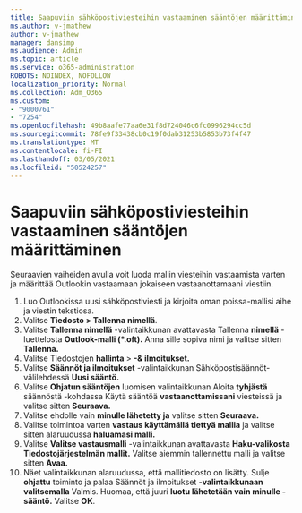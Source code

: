 ```yaml
---
title: Saapuviin sähköpostiviesteihin vastaaminen sääntöjen määrittäminen
ms.author: v-jmathew
author: v-jmathew
manager: dansimp
ms.audience: Admin
ms.topic: article
ms.service: o365-administration
ROBOTS: NOINDEX, NOFOLLOW
localization_priority: Normal
ms.collection: Adm_O365
ms.custom:
- "9000761"
- "7254"
ms.openlocfilehash: 49b8aafe77aa6e31f8d724046c6fc0996294cc5d
ms.sourcegitcommit: 78fe9f33438cb0c19f0dab31253b5853b73f4f47
ms.translationtype: MT
ms.contentlocale: fi-FI
ms.lasthandoff: 03/05/2021
ms.locfileid: "50524257"
---
```

# <a name="set-up-rules-to-reply-to-incoming-emails"></a>Saapuviin sähköpostiviesteihin vastaaminen sääntöjen määrittäminen

Seuraavien vaiheiden avulla voit luoda mallin viesteihin vastaamista varten ja määrittää Outlookin vastaamaan jokaiseen vastaanottamaani viestiin.

1. Luo Outlookissa uusi sähköpostiviesti ja kirjoita oman poissa-mallisi aihe ja viestin tekstiosa.
2. Valitse **Tiedosto > Tallenna nimellä**.
3. Valitse **Tallenna nimellä** -valintaikkunan avattavasta Tallenna **nimellä** -luettelosta **Outlook-malli (*.oft).** Anna sille sopiva nimi ja valitse sitten **Tallenna.**
4. Valitse Tiedostojen **hallinta**  >  **-& ilmoitukset.**
5. Valitse **Säännöt ja ilmoitukset** -valintaikkunan Sähköpostisäännöt-välilehdessä **Uusi sääntö.** 
6. Valitse **Ohjatun sääntöjen** luomisen valintaikkunan Aloita **tyhjästä** säännöstä -kohdassa Käytä sääntöä **vastaanottamissani** viesteissä ja valitse sitten **Seuraava.**
7. Valitse ehdolle vain **minulle lähetetty ja** valitse sitten **Seuraava.**
8. Valitse toimintoa varten **vastaus käyttämällä tiettyä mallia** ja valitse sitten alaruudussa **haluamasi malli.**
9. Valitse **Valitse vastausmalli** -valintaikkunan avattavasta **Haku-valikosta** **Tiedostojärjestelmän mallit.** Valitse aiemmin tallennettu malli ja valitse sitten **Avaa.**
10. Näet valintaikkunan alaruudussa, että mallitiedosto on lisätty. Sulje **ohjattu** toiminto ja palaa Säännöt ja ilmoitukset **-valintaikkunaan valitsemalla** Valmis. Huomaa, että juuri **luotu lähetetään vain minulle -sääntö.** Valitse **OK**.
